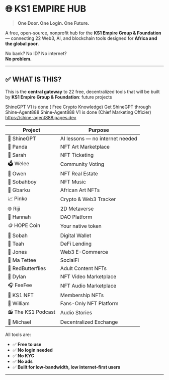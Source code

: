 # 🌐 KS1 EMPIRE HUB

> **One Door. One Login. One Future.** 

A free, open-source, nonprofit hub for the **KS1 Empire Group & Foundation** — connecting 22 Web3, AI, and blockchain tools designed for **Africa and the global poor**.

No bank? No ID? No internet?  
**No problem.**

---

## ✅ WHAT IS THIS?

This is the **central gateway** to 22 free, decentralized tools that will be built by **KS1 Empire Group & Foundation**: future projects 

ShineGPT V1 is done ( Free Crypto Knowledge)  Get ShineGPT through Shine-Agent888
Shine-Agent888 V1 is done (Chief Marketing Officier)  https://shine-agent888.pages.dev

| Project | Purpose |
|--------|---------|
| 🤖 ShineGPT | AI lessons — no internet needed |
| 🐼 Panda | NFT Art Marketplace |
| 🎫 Sarah | NFT Ticketing |
| 🗳️ Welee | Community Voting |
| 🏡 Owen | NFT Real Estate |
| 🎵 Sobahboy | NFT Music |
| 🎨 Gbarku | African Art NFTs |
| 📈 Pinko | Crypto & Web3 Tracker |
| 🌐 Riji | 2D Metaverse |
| 🤝 Hannah | DAO Platform |
| 🪙 HOPE Coin | Your native token |
| 🏦 Sobah | Digital Wallet |
| 💸 Teah | DeFi Lending |
| 🛒 Jones | Web3 E-Commerce |
| 📱 Ma Tettee | SocialFi |
| 🦋 RedButterflies | Adult Content NFTs |
| 🎥 Dylan | NFT Video Marketplace |
| 🎧 FeeFee | NFT Audio Marketplace |
| 👑 KS1 NFT | Membership NFTs |
| 🌟 William | Fans-Only NFT Platform |
| 📻 The KS1 Podcast | Audio Stories |
| 🔄 Michael | Decentralized Exchange |

All tools are:
- ✅ **Free to use**
- ✅ **No login needed**
- ✅ **No KYC**
- ✅ **No ads**
- ✅ **Built for low-bandwidth, low internet-first users**

---

